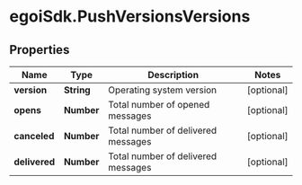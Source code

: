 # egoiSdk.PushVersionsVersions

## Properties
Name | Type | Description | Notes
------------ | ------------- | ------------- | -------------
**version** | **String** | Operating system version | [optional] 
**opens** | **Number** | Total number of opened messages | [optional] 
**canceled** | **Number** | Total number of delivered messages | [optional] 
**delivered** | **Number** | Total number of delivered messages | [optional] 


